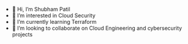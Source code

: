 - 👋 Hi, I’m Shubham Patil  
- 👀 I’m interested in Cloud Security
- 🌱 I’m currently learning Terraform  
- 💞️ I’m looking to collaborate on Cloud Engineering and cybersecurity projects


<!---
shubhampatil0009/shubhampatil0009 is a ✨ special ✨ repository because its `README.md` (this file) appears on your GitHub profile.
You can click the Preview link to take a look at your changes.
--->
